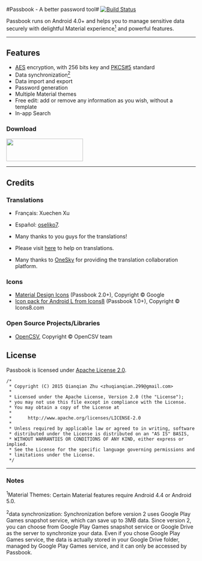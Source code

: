 #Passbook - A better password tool#
[![Build Status][travis-image]][travis-url]

Passbook runs on Android 4.0+  and helps you to manage sensitive data securely with delightful Material experience[<sup>1</sup>](#note1) and powerful features.

---

## Features

* [AES](http://en.wikipedia.org/wiki/Advanced_Encryption_Standard) encryption, with 256 bits key and [PKCS#5](http://en.wikipedia.org/wiki/PBKDF2) standard
* Data synchronization[<sup>2</sup>](#note2)
* Data import and export
* Password generation
* Multiple Material themes
* Free edit: add or remove any information as you wish, without a template
* In-app Search

### Download

<a href="https://play.google.com/store/apps/details?id=com.z299studio.pbfree"><img src="https://play.google.com/intl/en_us/badges/images/apps/en-play-badge.png" height="60" width="204" ></a>

---

## Credits

### Translations

* Français: Xuechen Xu
* Español: [oseliko7](https://github.com/joseliko7).
* Many thanks to you guys for the translations!

* Please visit [here](https://299studio.oneskyapp.com/collaboration/project?id=39783) to help on translations.
* Many thanks to [OneSky](http://www.oneskyapp.com) for providing the translation collaboration platform.

### Icons

* [Material Design Icons](https://github.com/google/material-design-icons) (Passbook 2.0+), Copyright © Google
* [Icon pack for Android L from Icons8](http://icons8.com/android-L/) (Passbook 1.0+), Copyright © Icons8.com

### Open Source Projects/Libraries

* [OpenCSV](http://opencsv.sourceforge.net), Copyright © OpenCSV team

## License

Passbook is licensed under [Apache License 2.0](LICENSE).

    /*
     * Copyright (C) 2015 Qianqian Zhu <zhuqianqian.299@gmail.com>
     *
     * Licensed under the Apache License, Version 2.0 (the "License");
     * you may not use this file except in compliance with the License.
     * You may obtain a copy of the License at
     *
     *      http://www.apache.org/licenses/LICENSE-2.0
     *
     * Unless required by applicable law or agreed to in writing, software
     * distributed under the License is distributed on an "AS IS" BASIS,
     * WITHOUT WARRANTIES OR CONDITIONS OF ANY KIND, either express or implied.
     * See the License for the specific language governing permissions and
     * limitations under the License.
     */
---

### Notes

<a name="note1" id="md_anchor"><sup>1</sup>Material Themes</a>: Certain Material features require Android 4.4 or Android 5.0.

<a name="note2" id="md_anchor"><sup>2</sup>data synchronization</a>: Synchronization before version 2 uses Google Play Games snapshot service, which can save up to 3MB data. Since version 2, you can choose from Google Play Games snapshot service or Google Drive as the server to synchronize your data. Even if you chose Google Play Games service, the data is actually stored in your Google Drive folder, managed by Google Play Games service, and it can only be accessed by Passbook.

[travis-url]: https://travis-ci.org/zhuqianqian/Passbook 
[travis-image]: https://travis-ci.org/zhuqianqian/Passbook.svg?branch=master
